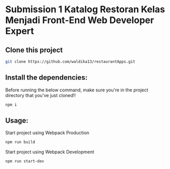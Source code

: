 # Submission 1 Katalog Restoran Kelas Menjadi Front-End Web Developer Expert

## Clone this project

```bash
git clone https://github.com/waldika13/restaurantApps.git
```

## Install the dependencies:
Before running the below command, make sure you're in the project directory that
you've just cloned!!

```bash
npm i
```

## Usage:
Start project using Webpack Production
```bash
npm run build
```

Start project using Webpack Development
```bash
npm run start-dev
```

